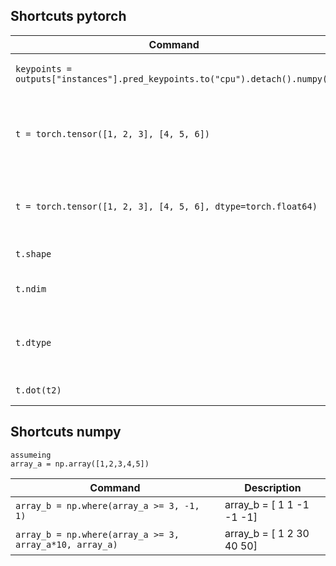 ## Shortcuts pytorch
| Command | Description |
| --- | --- |
| `keypoints = outputs["instances"].pred_keypoints.to("cpu").detach().numpy()` | pytorch tensor to numpy |
| `t = torch.tensor([1, 2, 3], [4, 5, 6])` | pytorch create a tensor (defualt type will be float32)|
| `t = torch.tensor([1, 2, 3], [4, 5, 6], dtype=torch.float64)` | pytorch create a tensor (specify type)|
| `t.shape` | pytorch tensor sahpe |
| `t.ndim` | pytorch tensor n dimention |
| `t.dtype` | pytorch tensor data types inside (e.g torch.float32) |
| `t.dot(t2)` | pytorch dot product |

## Shortcuts numpy
```
assumeing 
array_a = np.array([1,2,3,4,5])
```
| Command | Description |
| --- | --- |
| `array_b = np.where(array_a >= 3, -1, 1)` | array_b = [ 1  1 -1 -1 -1] |
| `array_b = np.where(array_a >= 3, array_a*10, array_a)` | array_b = [ 1  2 30 40 50]|


